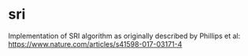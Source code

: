 # sri

Implementation of SRI algorithm as originally described by Phillips et al: 
https://www.nature.com/articles/s41598-017-03171-4
